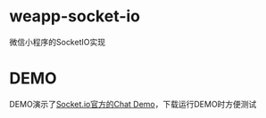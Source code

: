 # weapp-socket-io
微信小程序的SocketIO实现

# DEMO

DEMO演示了[Socket.io官方的Chat Demo](http://socket.io/demos/chat/)，下载运行DEMO时方便测试
